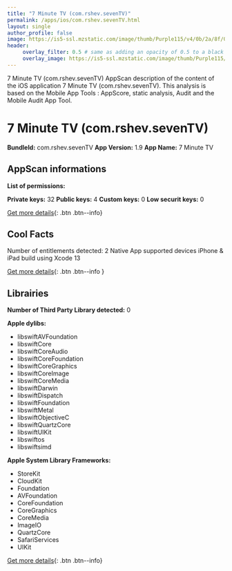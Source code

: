 ```yaml
---
title: "7 Minute TV (com.rshev.sevenTV)"
permalink: /apps/ios/com.rshev.sevenTV.html
layout: single
author_profile: false
image: https://is5-ssl.mzstatic.com/image/thumb/Purple115/v4/0b/2a/8f/0b2a8fbe-114d-fdee-ac93-414c7b110fb7/AppIcon-0-0-1x_U007emarketing-0-0-0-9-0-0-sRGB-0-0-0-GLES2_U002c0-512MB-85-220-0-0.png/512x512bb.jpg
header: 
     overlay_filter: 0.5 # same as adding an opacity of 0.5 to a black background
     overlay_image: https://is5-ssl.mzstatic.com/image/thumb/Purple115/v4/0b/2a/8f/0b2a8fbe-114d-fdee-ac93-414c7b110fb7/AppIcon-0-0-1x_U007emarketing-0-0-0-9-0-0-sRGB-0-0-0-GLES2_U002c0-512MB-85-220-0-0.png/512x512bb.jpg
---
```

7 Minute TV (com.rshev.sevenTV) AppScan description of the content of the iOS application 7 Minute TV (com.rshev.sevenTV). This analysis is based on the Mobile App Tools : AppScore, static analysis, Audit and the Mobile Audit App Tool.

# 7 Minute TV (com.rshev.sevenTV)

**BundleId:** com.rshev.sevenTV
**App Version:** 1.9
**App Name:** 7 Minute TV


## AppScan informations 

**List of permissions:** 
  
  
**Private keys:** 32
**Public keys:** 4
**Custom keys:** 0
**Low securit keys:** 0
  
[Get more details](/pricing.html){: .btn .btn--info}

## Cool Facts

Number of entitlements detected: 2
Native App
supported devices iPhone & iPad
build using Xcode 13
  
[Get more details](/pricing.html){: .btn .btn--info }

## Librairies 
**Number of Third Party Library detected:** 0


**Apple dylibs:**
- libswiftAVFoundation
- libswiftCore
- libswiftCoreAudio
- libswiftCoreFoundation
- libswiftCoreGraphics
- libswiftCoreImage
- libswiftCoreMedia
- libswiftDarwin
- libswiftDispatch
- libswiftFoundation
- libswiftMetal
- libswiftObjectiveC
- libswiftQuartzCore
- libswiftUIKit
- libswiftos
- libswiftsimd


**Apple System Library Frameworks:**
- StoreKit
- CloudKit
- Foundation
- AVFoundation
- CoreFoundation
- CoreGraphics
- CoreMedia
- ImageIO
- QuartzCore
- SafariServices
- UIKit


  
[Get more details](/pricing.html){: .btn .btn--info}

